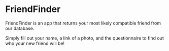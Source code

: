 # FriendFinder

FriendFinder is an app that returns your most likely compatible friend from our database.

Simply fill out your name, a link of a photo, and the questionnaire to find out who your new
friend will be!

